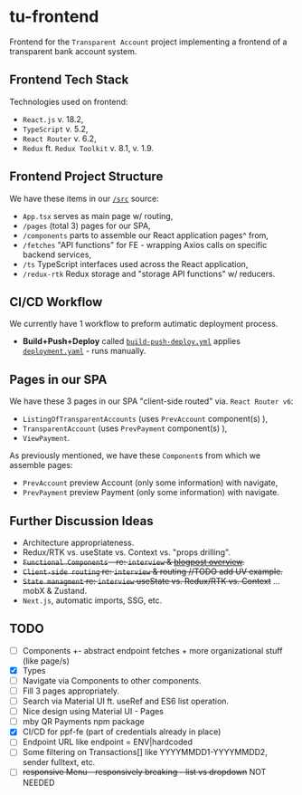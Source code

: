# tu-frontend
Frontend for the `Transparent Account` project implementing a frontend of a transparent bank account system.  

## Frontend Tech Stack
Technologies used on frontend:
- `React.js` v. 18.2,
- `TypeScript` v. 5.2,
- `React Router` v. 6.2,
- `Redux` ft. `Redux Toolkit` v. 8.1, v. 1.9.

## Frontend Project Structure
We have these items in our [`/src`](https://github.com/KlosStepan/tu-frontend/tree/main/src) source:  
- `App.tsx` serves as main page w/ routing,
- `/pages` (total 3) pages for our SPA,
- `/components` parts to assemble our React application pages^ from,
- `/fetches` "API functions" for FE - wrapping Axios calls on specific backend services,
- `/ts` TypeScript interfaces used across the React application,
- `/redux-rtk` Redux storage and "storage API functions" w/ reducers.

## CI/CD Workflow
We currently have 1 workflow to preform autimatic deployment process.
- **Build+Push+Deploy** called [`build-push-deploy.yml`](https://github.com/KlosStepan/tu-frontend/blob/main/.github/workflows/build-push-deploy.yml) applies [`deployment.yaml`](https://github.com/KlosStepan/tu-frontend/blob/main/config/deployment.yaml) - runs manually.
## Pages in our SPA
We have these 3 pages in our SPA "client-side routed" via. `React Router v6`:
- `ListingOfTransparentAccounts` (uses `PrevAccount` component(s) ),
- `TransparentAccount` (uses `PrevPayment` component(s) ),
- `ViewPayment`.  

As previously mentioned, we have these `Component`s from which we assemble pages:
- `PrevAccount` preview Account (only some information) with navigate,
- `PrevPayment` preview Payment (only some information) with navigate.

## Further Discussion Ideas
- Architecture appropriateness.
- Redux/RTK vs. useState vs. Context vs. "props drilling".
- ~~`Functional Components` - re: `interview` & [blogpost overview](http://blog.stkl.cz/8-react-component-overview/).~~
- ~~`Client-side routing` re: `interview` & routing //TODO add UV example.~~
- ~~`State managment` re: `interview` useState vs. Redux/RTK vs. Context~~ ... mobX & Zustand.
- `Next.js`, automatic imports, SSG, etc. 

## TODO
- [ ] Components +- abstract endpoint fetches + more organizational stuff (like page/s) 
- [x] Types
- [ ] Navigate via Components to other components.
- [ ] Fill 3 pages appropriately.
- [ ] Search via Material UI ft. useRef and ES6 list operation.
- [ ] Nice design using Material UI - Pages
- [ ] mby QR Payments npm package
- [x] CI/CD for ppf-fe (part of credentials already in place)
- [ ] Endpoint URL like endpoint = ENV|hardcoded
- [ ] Some filtering on Transactions[] like YYYYMMDD1-YYYYMMDD2, sender fulltext, etc.
- [ ] ~~responsive Menu - responsively breaking - list vs dropdown~~ NOT NEEDED